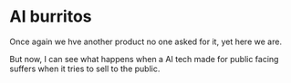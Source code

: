 # AI burritos

Once again we hve another product no one asked for it, yet here we are.

But now, I can see what happens when a AI tech made for public facing suffers when it tries to sell to the public.
